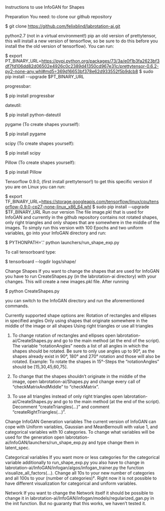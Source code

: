 Instructions to use InfoGAN for Shapes

Preparation
You need:
to clone our github repository

$ git clone https://github.com/felixblind/labrotation-ai.git

python2.7 (not in a virtual environment!)
pip
an old version of prettytensor, this will install a new version of tensorflow, so be sure to do this before you install the the old version of tensorflow). You can run:

$ export PT_BINARY_URL=https://pypi.python.org/packages/73/3a/e0f1b3fa2623bf3df7fd106dd82d06502e4926c0c2389d41350cd967e31c/prettytensor-0.6.2-py2-none-any.whl#md5=369d16653bf378e62d933552f5b9dcb8
$ sudo pip install --upgrade $PT_BINARY_URL

progressbar:

$ pip install progressbar

dateutil:

$ pip install python-dateutil

pygame (To create shapes yourself):

$ pip install pygame

scipy (To create shapes yourself):

$ pip install scipy

Pillow (To create shapes yourself):

$ pip install Pillow

Tensorflow 0.9.0, (first install prettytensor!) to get this specific version if you are on Linux you can run:
		
$ export TF_BINARY_URL=https://storage.googleapis.com/tensorflow/linux/cpu/tensorflow-0.9.0-cp27-none-linux_x86_64.whl
$ sudo pip install --upgrade $TF_BINARY_URL
Run our version
The file image.pkl that is used for InfoGAN and currently in the github repository contains not rotated shapes, only right triangles and only shapes that are somewhere in the middle of the images. To simply run this version with 100 Epochs and two uniform variables, go into your InfoGAN directory and run:

$ PYTHONPATH='.' python launchers/run_shape_exp.py

To call tensorboard type:

$ tensorboard --logdir logs/shape/

Change Shapes
If you want to change the shapes that are used for InfoGAN you have to run CreateShapes.py (in the labrotation-ai directory) with your changes. This will create a new images.pkl file. After running 

$ python CreateShapes.py

you can switch to the InfoGAN directory and run the aforementioned commands.

Currently supported shape options are:
Rotation of rectangles and ellipses in specified angles
Only using shapes that originate somewhere in the middle of the image or all shapes
Using right triangles or use all triangles

1. To change rotation of rectangles and ellipses open labrotation-ai/CreateShapes.py and go to the main method (at the end of the script). The variable “rotationAngles” needs a list of all angles in which the shapes should be rotated. Be sure to only use angles up to 90°, as the shapes already exist in 90°, 180° and 270° rotation and those will also be rotated. Example: To rotate the shapes in 15°-Steps the “rotationAngles” should be [15,30,45,60,75].

2. To change that the shapes shouldn’t originate in the middle of the image, open labrotation-ai/Shapes.py and change every call of “checkMatrixAndMiddle” to “checkMatrix”.

3. To use all triangles instead of only right triangles open labrotation-ai/CreateShapes.py and go to the main method (at the end of the script). Decomment “createTriangles(...)” and comment “createRightTriangles(...)”.

Change InfoGAN
Generation variables
The current version of InfoGAN can cope with Uniform variables, Gaussian and MeanBernoulli with value 1, and categorical variables with 10 categories. To change what variables will be used for the generation open labrotation-ai/InfoGAN/launchers/run_shape_exp.py and type change them in latent_spec.

Categorical variables
If you want more or less categories for the categorical variable additionally to run_shape_exp.py you also have to change in labrotation-ai/InfoGAN/infogan/algos/infogan_trainer.py the function visualize_all_factors(...). Change all 10s to your new number of categories and all 100s to your (number of categories)². Right now it is not possible to have different visualization for categorical and uniform variables.

Network
If you want to change the Network itself it should be possible to change it in labrotation-ai/InfoGAN/infogan/models/regularized_gan.py in the init function. But no guaranty that this works, we haven’t tested it.

